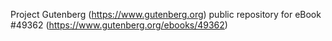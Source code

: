 Project Gutenberg (https://www.gutenberg.org) public repository for eBook #49362 (https://www.gutenberg.org/ebooks/49362)
